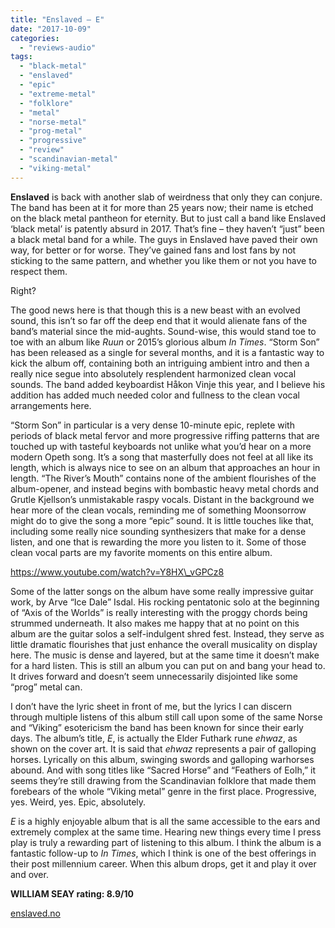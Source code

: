 ```yaml
---
title: "Enslaved – E"
date: "2017-10-09"
categories: 
  - "reviews-audio"
tags: 
  - "black-metal"
  - "enslaved"
  - "epic"
  - "extreme-metal"
  - "folklore"
  - "metal"
  - "norse-metal"
  - "prog-metal"
  - "progressive"
  - "review"
  - "scandinavian-metal"
  - "viking-metal"
---
```


**Enslaved** is back with another slab of weirdness that only they can conjure. The band has been at it for more than 25 years now; their name is etched on the black metal pantheon for eternity. But to just call a band like Enslaved ‘black metal’ is patently absurd in 2017. That’s fine – they haven’t “just” been a black metal band for a while. The guys in Enslaved have paved their own way, for better or for worse. They’ve gained fans and lost fans by not sticking to the same pattern, and whether you like them or not you have to respect them.

Right?

The good news here is that though this is a new beast with an evolved sound, this isn’t so far off the deep end that it would alienate fans of the band’s material since the mid-aughts. Sound-wise, this would stand toe to toe with an album like _Ruun_ or 2015’s glorious album _In Times_. “Storm Son” has been released as a single for several months, and it is a fantastic way to kick the album off, containing both an intriguing ambient intro and then a really nice segue into absolutely resplendent harmonized clean vocal sounds. The band added keyboardist Håkon Vinje this year, and I believe his addition has added much needed color and fullness to the clean vocal arrangements here.

“Storm Son” in particular is a very dense 10-minute epic, replete with periods of black metal fervor and more progressive riffing patterns that are touched up with tasteful keyboards not unlike what you’d hear on a more modern Opeth song. It’s a song that masterfully does not feel at all like its length, which is always nice to see on an album that approaches an hour in length. “The River’s Mouth” contains none of the ambient flourishes of the album-opener, and instead begins with bombastic heavy metal chords and Grutle Kjellson’s unmistakable raspy vocals. Distant in the background we hear more of the clean vocals, reminding me of something Moonsorrow might do to give the song a more “epic” sound. It is little touches like that, including some really nice sounding synthesizers that make for a dense listen, and one that is rewarding the more you listen to it. Some of those clean vocal parts are my favorite moments on this entire album.

https://www.youtube.com/watch?v=Y8HX\_vGPCz8

Some of the latter songs on the album have some really impressive guitar work, by Arve “Ice Dale” Isdal. His rocking pentatonic solo at the beginning of “Axis of the Worlds” is really interesting with the proggy chords being strummed underneath. It also makes me happy that at no point on this album are the guitar solos a self-indulgent shred fest. Instead, they serve as little dramatic flourishes that just enhance the overall musicality on display here. The music is dense and layered, but at the same time it doesn’t make for a hard listen. This is still an album you can put on and bang your head to. It drives forward and doesn’t seem unnecessarily disjointed like some “prog” metal can.

I don’t have the lyric sheet in front of me, but the lyrics I can discern through multiple listens of this album still call upon some of the same Norse and “Viking” esotericism the band has been known for since their early days. The album’s title, _E_, is actually the Elder Futhark rune _ehwaz_, as shown on the cover art. It is said that _ehwaz_ represents a pair of galloping horses. Lyrically on this album, swinging swords and galloping warhorses abound. And with song titles like “Sacred Horse” and “Feathers of Eolh,” it seems they’re still drawing from the Scandinavian folklore that made them forebears of the whole “Viking metal” genre in the first place. Progressive, yes. Weird, yes. Epic, absolutely.

_E_ is a highly enjoyable album that is all the same accessible to the ears and extremely complex at the same time. Hearing new things every time I press play is truly a rewarding part of listening to this album. I think the album is a fantastic follow-up to _In Times_, which I think is one of the best offerings in their post millennium career. When this album drops, get it and play it over and over.

**WILLIAM SEAY rating: 8.9/10**

[enslaved.no](http://enslaved.no/)
